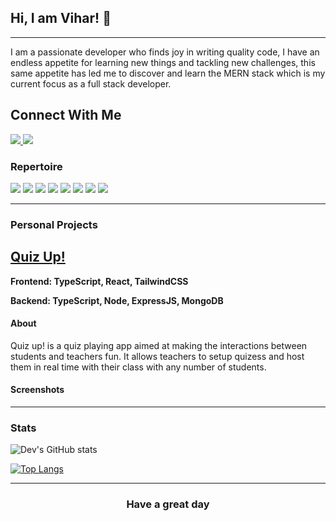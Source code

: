 <!--Shoutout to https://github.com/regmicmahesh-->
## Hi, I am Vihar! <span class="wave">👋</span>

---

I am a passionate developer who finds joy in writing quality code, I have an endless appetite for learning new things and tackling new challenges, this same appetite has led me to discover and learn the MERN stack which is my current focus as a full stack developer. 

<h2>Connect With Me</h2>



<a href="mailto:vihar1998x@gmail.com">
  <img src="https://img.shields.io/badge/Gmail-D14836?style=for-the-badge&logo=gmail&logoColor=white">
</a> 
<a href="www.linkedin.com/in/vihar98">
  <img src="https://img.shields.io/badge/Linkedin-0A66C2?style=for-the-badge&logo=linkedin&logoColor=white">
</a> 

 
 ### Repertoire
![](https://img.shields.io/badge/JavaScript-F7DF1E?style=for-the-badge&logo=javascript&logoColor=black)
![](https://img.shields.io/badge/TypeScript-007ACC?style=for-the-badge&logo=typescript&logoColor=white)
![](https://img.shields.io/badge/React-20232A?style=for-the-badge&logo=react&logoColor=61DAFB)
![](https://img.shields.io/badge/Express.js-000000?style=for-the-badge&logo=express&logoColor=white)
![](https://img.shields.io/badge/MongoDB-4EA94B?style=for-the-badge&logo=mongodb&logoColor=white)
![](https://img.shields.io/badge/Node.js-339933?style=for-the-badge&logo=nodedotjs&logoColor=white)
![](https://img.shields.io/badge/HTML5-E34F26?style=for-the-badge&logo=html5&logoColor=white)
![](https://img.shields.io/badge/CSS3-1572B6?style=for-the-badge&logo=css3&logoColor=white)


---
### Personal Projects

## <a href="https://quizup-frontend-blush.vercel.app/">Quiz Up!</a>
**Frontend: TypeScript, React, TailwindCSS**

**Backend: TypeScript, Node, ExpressJS, MongoDB**

#### About
Quiz up! is a quiz playing app aimed at making the interactions between students and teachers fun. It allows teachers to setup quizess and host them in real time with their class with any number of students.

#### Screenshots

 
 ---

### Stats
![Dev's GitHub stats](https://github-readme-stats.vercel.app/api?username=viconx98&show_icons=true&theme=cobalt)
 
[![Top Langs](https://github-readme-stats.vercel.app/api/top-langs/?username=viconx98&layout=compact&theme=cobalt)](https://github.com/devgiri0082)

 ---
 
 ### <p align = "center">Have a great day<p/>
  <!--
**devgiri0082/devgiri0082** is a ✨ _special_ ✨ repository because its `README.md` (this file) appears on your GitHub profile.

Here are some ideas to get you started:

- 🔭 I’m currently working on ...
- 🌱 I’m currently learning ...
- 👯 I’m looking to collaborate on ...
- 🤔 I’m looking for help with ...
- 💬 Ask me about ...
- 📫 How to reach me: ...
- 😄 Pronouns: ...
- ⚡ Fun fact: ...
-->
